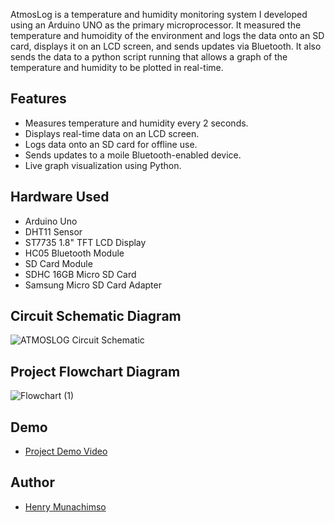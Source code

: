 AtmosLog is a temperature and humidity monitoring system I developed using an Arduino UNO as the primary microprocessor. It measured the temperature and humoidity of the environment and logs the data onto an SD card, displays it on an LCD screen, and sends updates via Bluetooth. It also sends the data to a python script running that allows a graph of the temperature and humidity to be plotted in real-time.

## Features
- Measures temperature and humidity every 2 seconds.
- Displays real-time data on an LCD screen.
- Logs data onto an SD card for offline use.
- Sends updates to a moile Bluetooth-enabled device.
- Live graph visualization using Python.

## Hardware Used
- Arduino Uno
- DHT11 Sensor
- ST7735 1.8" TFT LCD Display
- HC05 Bluetooth Module
- SD Card Module
- SDHC 16GB Micro SD Card
- Samsung Micro SD Card Adapter

## Circuit Schematic Diagram
![ATMOSLOG Circuit Schematic](https://github.com/user-attachments/assets/ba732f60-9805-419e-ac2b-183c2d2098c8)

## Project Flowchart Diagram
![Flowchart (1)](https://github.com/user-attachments/assets/af508ebf-18af-49c7-b62a-dce14c438639)

## Demo
- [Project Demo Video](https://youtu.be/ADbAQRFhFjg?list=TLGG9dOkwP3eu8cwMjAxMjAyNQ)

## Author
- [Henry Munachimso](https://bit.ly/henrymunachimso)

